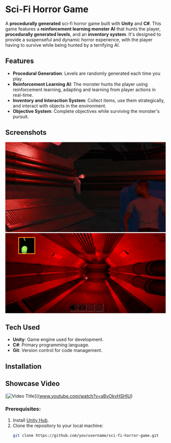 # Sci-Fi Horror Game 

A **procedurally generated** sci-fi horror game built with **Unity** and **C#**. This game features a **reinforcement learning monster AI** that hunts the player, **procedurally generated levels**, and an **inventory system**. It's designed to provide a suspenseful and dynamic horror experience, with the player having to survive while being hunted by a terrifying AI.

## Features
- **Procedural Generation**: Levels are randomly generated each time you play.
- **Reinforcement Learning AI**: The monster hunts the player using reinforcement learning, adapting and learning from player actions in real-time.
- **Inventory and Interaction System**: Collect items, use them strategically, and interact with objects in the environment.
- **Objective System**: Complete objectives while surviving the monster's pursuit.

## Screenshots
![Game Screenshot 1](images/gamescreenshot1.png)
![Game Screenshot 2](images/gamescreenshot2.png)

## Tech Used
- **Unity**: Game engine used for development.
- **C#**: Primary programming language.
- **Git**: Version control for code management.

## Installation

## Showcase Video
[![Video Title](https://img.youtube.com/vi/VIDEO_ID/0.jpg)]((www.youtube.com/watch?v=aBvOkvHSHlU)

### Prerequisites:
1. Install [Unity Hub](https://unity3d.com/get-unity/download).
2. Clone the repository to your local machine:
   ```bash
   git clone https://github.com/yourusername/sci-fi-horror-game.git

